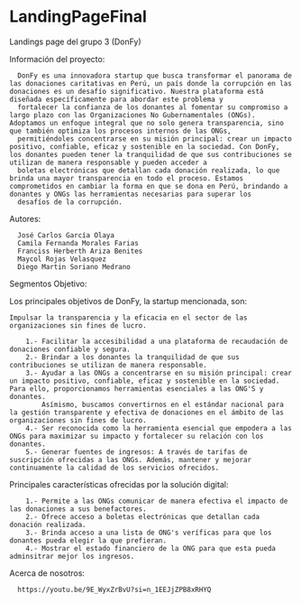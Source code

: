 # LandingPageFinal
Landings page del grupo 3 (DonFy)


Información del proyecto:

      DonFy es una innovadora startup que busca transformar el panorama de las donaciones caritativas en Perú, un país donde la corrupción en las donaciones es un desafío significativo. Nuestra plataforma está diseñada específicamente para abordar este problema y 
      fortalecer la confianza de los donantes al fomentar su compromiso a largo plazo con las Organizaciones No Gubernamentales (ONGs). Adoptamos un enfoque integral que no solo genera transparencia, sino que también optimiza los procesos internos de las ONGs, 
      permitiéndoles concentrarse en su misión principal: crear un impacto positivo, confiable, eficaz y sostenible en la sociedad. Con DonFy, los donantes pueden tener la tranquilidad de que sus contribuciones se utilizan de manera responsable y pueden acceder a 
      boletas electrónicas que detallan cada donación realizada, lo que brinda una mayor transparencia en todo el proceso. Estamos comprometidos en cambiar la forma en que se dona en Perú, brindando a donantes y ONGs las herramientas necesarias para superar los 
      desafíos de la corrupción.


Autores:

      José Carlos García Olaya
      Camila Fernanda Morales Farias
      Franciss Herberth Ariza Benites
      Maycol Rojas Velasquez 
      Diego Martin Soriano Medrano


Segmentos Objetivo:

Los principales objetivos de DonFy, la startup mencionada, son:

    Impulsar la transparencia y la eficacia en el sector de las organizaciones sin fines de lucro.
    
        1.- Facilitar la accesibilidad a una plataforma de recaudación de donaciones confiable y segura.        
        2.- Brindar a los donantes la tranquilidad de que sus contribuciones se utilizan de manera responsable.        
        3.- Ayudar a las ONGs a concentrarse en su misión principal: crear un impacto positivo, confiable, eficaz y sostenible en la sociedad. Para ello, proporcionamos herramientas esenciales a las ONG'S y donantes. 
            Asímismo, buscamos convertirnos en el estándar nacional para la gestión transparente y efectiva de donaciones en el ámbito de las organizaciones sin fines de lucro.        
        4.- Ser reconocida como la herramienta esencial que empodera a las ONGs para maximizar su impacto y fortalecer su relación con los donantes.
        5.- Generar fuentes de ingresos: A través de tarifas de suscripción ofrecidas a las ONGs. Además, mantener y mejorar continuamente la calidad de los servicios ofrecidos.


Principales características ofrecidas por la solución digital:

        1.- Permite a las ONGs comunicar de manera efectiva el impacto de las donaciones a sus benefactores.
        2.- Ofrece acceso a boletas electrónicas que detallan cada donación realizada.
        3.- Brinda acceso a una lista de ONG's veríficas para que los donantes pueda elegir la que prefieran.
        4.- Mostrar el estado financiero de la ONG para que esta pueda adminsitrar mejor los ingresos.

Acerca de nosotros:

      https://youtu.be/9E_WyxZrBvU?si=n_1EEJjZPB8xRHYQ
